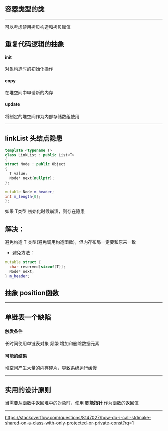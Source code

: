 ## 容器类型的类
---
可以考虑禁用拷贝构造和拷贝赋值

## 重复代码逻辑的抽象
#### init
对象构造时的初始化操作

#### copy
在堆空间中申请新的内存

#### update
将制定的堆空间作为内部存储数组使用


---
## linkList 头结点隐患
```C++
template <typename T>
class LinkList : public List<T>
{
struct Node : public Object
{
  T value;
  Node* next{nullptr};
};

mutable Node m_header;
int m_length{0};
};
```
如果 T类型 初始化时候崩溃，则存在隐患

## 解决：
避免构造 T 类型(避免调用构造函数)，但内存布局一定要和原来一致
* 避免方法：
```C++
mutable struct {
  char reserved[sizeof(T)];
  Node* next;
} m_header;
```

## 抽象 position函数


---
## 单链表一个缺陷
#### 触发条件
长时间使用单链表对象 频繁 增加和删除数据元素

#### 可能的结果
堆空间产生大量的内存碎片，导致系统运行缓慢


---
## 实用的设计原则
当需要从函数中返回堆中的对象时，使用 **职能指针** 作为函数的返回值

---
https://stackoverflow.com/questions/8147027/how-do-i-call-stdmake-shared-on-a-class-with-only-protected-or-private-const?rq=1
